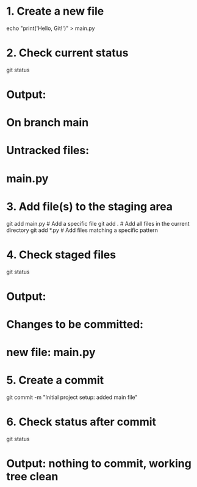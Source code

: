 # 1. Create a new file
echo "print('Hello, Git!')" > main.py

# 2. Check current status
git status
# Output:
# On branch main
# Untracked files:
#   main.py

# 3. Add file(s) to the staging area
git add main.py          # Add a specific file
git add .                # Add all files in the current directory
git add *.py             # Add files matching a specific pattern

# 4. Check staged files
git status
# Output:
# Changes to be committed:
#   new file:   main.py

# 5. Create a commit
git commit -m "Initial project setup: added main file"

# 6. Check status after commit
git status
# Output: nothing to commit, working tree clean
